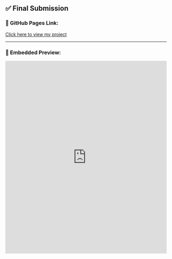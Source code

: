 ## ✅ Final Submission

### 🔗 GitHub Pages Link:
[Click here to view my project](https://fadeljabercs.github.io/responsive-design-using-css-FadelJaberCS/)

---

### 🔲 Embedded Preview:

<iframe src="https://fadeljabercs.github.io/responsive-design-using-css-FadelJaberCS/"
        width="100%" height="600" frameborder="0"></iframe>
